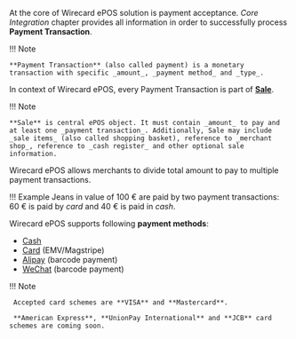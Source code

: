 At the core of Wirecard ePOS solution is payment acceptance. _Core Integration_ chapter provides all information in order to successfully process **Payment Transaction**.

!!! Note
    
    **Payment Transaction** (also called payment) is a monetary transaction with specific _amount_, _payment method_ and _type_.
    
In context of Wirecard ePOS, every Payment Transaction is part of [**Sale**](sale-general.md).

!!! Note

    **Sale** is central ePOS object. It must contain _amount_ to pay and at least one _payment transaction_. Additionally, Sale may include _sale items_ (also called shopping basket), reference to _merchant shop_, reference to _cash register_ and other optional sale information.

Wirecard ePOS allows merchants to divide total amount to pay to multiple payment transactions.

!!! Example
    Jeans in value of 100 € are paid by two payment transactions: 60 € is paid by _card_ and 40 € is paid in _cash_.

Wirecard ePOS supports following **payment methods**:
    
- [Cash](cash.md)
- [Card](card.md) (EMV/Magstripe)
- [Alipay](alipay.md) (barcode payment)
- [WeChat](wechat.md) (barcode payment)

!!! Note
     
     Accepted card schemes are **VISA** and **Mastercard**.
     
     **American Express**, **UnionPay International** and **JCB** card schemes are coming soon.
